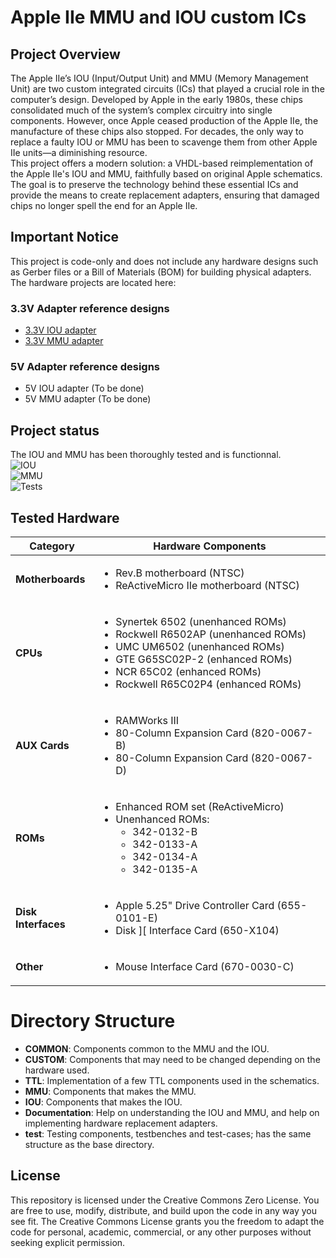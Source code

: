# Apple IIe MMU and IOU custom ICs

## Project Overview

The Apple IIe’s IOU (Input/Output Unit) and MMU (Memory Management Unit) are two custom integrated circuits (ICs) that played a crucial role in the computer’s design. Developed by Apple in the early 1980s, these chips consolidated much of the system’s complex circuitry into single components. However, once Apple ceased production of the Apple IIe, the manufacture of these chips also stopped. For decades, the only way to replace a faulty IOU or MMU has been to scavenge them from other Apple IIe units—a diminishing resource.
<br/>
This project offers a modern solution: a VHDL-based reimplementation of the Apple IIe's IOU and MMU, faithfully based on original Apple schematics. The goal is to preserve the technology behind these essential ICs and provide the means to create replacement adapters, ensuring that damaged chips no longer spell the end for an Apple IIe.

## Important Notice

This project is code-only and does not include any hardware designs such as Gerber files or a Bill of Materials (BOM) for building physical adapters.<br/>
The hardware projects are located here:
### 3.3V Adapter reference designs
- [3.3V IOU adapter](https://github.com/frozen-signal/Apple_IIe_IOU_3V3)
- [3.3V MMU adapter](https://github.com/frozen-signal/Apple_IIe_MMU_3V3)
### 5V Adapter reference designs
- 5V IOU adapter (To be done)
- 5V MMU adapter (To be done)

## Project status
The IOU and MMU has been thoroughly tested and is functionnal.
<br/>
![IOU](https://img.shields.io/github/issues-search?query=repo%3Afrozen-signal%2FApple_IIe_MMU_IOU%20is%3Aopen%20label%3Abug%20label%3AIOU&label=IOU%20Issues
)<br/>
![MMU](https://img.shields.io/github/issues-search?query=repo%3Afrozen-signal%2FApple_IIe_MMU_IOU%20is%3Aopen%20label%3Abug%20label%3AMMU&label=MMU%20Issues
)<br/>
![Tests](https://img.shields.io/badge/Tests-Thoroughly_tested-green)<br/>

## Tested Hardware

| Category         | Hardware Components |
|------------------|---------------------|
| **Motherboards** | <ul><li>Rev.B motherboard (NTSC)</li><li>ReActiveMicro IIe motherboard (NTSC)</li></ul> |
| **CPUs**         | <ul><li>Synertek 6502 (unenhanced ROMs)</li><li>Rockwell R6502AP (unenhanced ROMs)</li><li>UMC UM6502 (unenhanced ROMs)</li><li>GTE G65SC02P-2 (enhanced ROMs)</li><li>NCR 65C02 (enhanced ROMs)</li><li>Rockwell R65C02P4 (enhanced ROMs)</li></ul> |
| **AUX Cards**    | <ul><li>RAMWorks III</li><li>80-Column Expansion Card (820-0067-B)</li><li>80-Column Expansion Card (820-0067-D)</li></ul> |
| **ROMs**         | <ul><li>Enhanced ROM set (ReActiveMicro)</li><li>Unenhanced ROMs:<ul><li>342-0132-B</li><li>342-0133-A</li><li>342-0134-A</li><li>342-0135-A</li></ul></li></ul> |
| **Disk Interfaces** | <ul><li>Apple 5.25" Drive Controller Card (655-0101-E)</li><li>Disk ][ Interface Card (650-X104)</li></ul> |
| **Other**        | <ul><li>Mouse Interface Card (670-0030-C)</li></ul> |

# Directory Structure
* **COMMON**: Components common to the MMU and the IOU.
* **CUSTOM**: Components that may need to be changed depending on the hardware used.
* **TTL**: Implementation of a few TTL components used in the schematics.
* **MMU**: Components that makes the MMU.
* **IOU**: Components that makes the IOU.
* **Documentation**: Help on understanding the IOU and MMU, and help on implementing hardware replacement adapters.
* **test**: Testing components, testbenches and test-cases; has the same structure as the base directory.

## License

This repository is licensed under the Creative Commons Zero License. You are free to use, modify, distribute, and build upon the code in any way you see fit. The Creative Commons License grants you the freedom to adapt the code for personal, academic, commercial, or any other purposes without seeking explicit permission.
